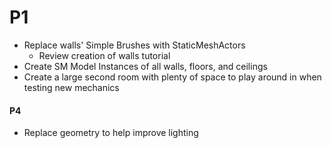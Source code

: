 # P1
- Replace walls' Simple Brushes with StaticMeshActors   
    - Review creation of walls tutorial
- Create SM Model Instances of all walls, floors, and ceilings
- Create a large second room with plenty of space to play around in when testing new mechanics

#### P4
- Replace geometry to help improve lighting
